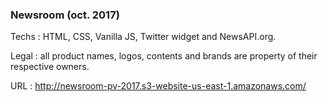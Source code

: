 <h3>Newsroom (oct. 2017)</h3>

Techs :  HTML, CSS, Vanilla JS, Twitter widget and NewsAPI.org.<br>

Legal :  all product names, logos, contents and brands are property of their respective owners.<br>

URL :  <a href="http://newsroom-pv-2017.s3-website-us-east-1.amazonaws.com/">http://newsroom-pv-2017.s3-website-us-east-1.amazonaws.com/</a><br>
